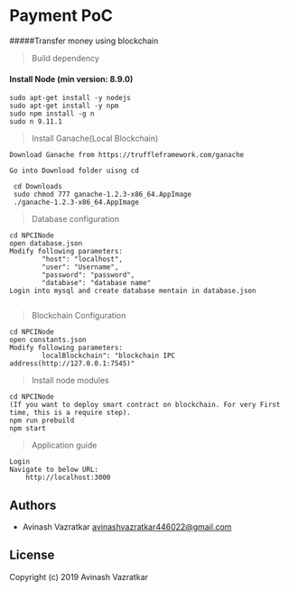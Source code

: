 # Payment PoC
#####Transfer money using blockchain

> Build dependency 

#### **Install Node (min version: 8.9.0)**
```
sudo apt-get install -y nodejs
sudo apt-get install -y npm
sudo npm install -g n
sudo n 9.11.1
```
> Install Ganache(Local Blockchain)
 
 ```` 
 Download Ganache from https://truffleframework.com/ganache

 Go into Download folder uisng cd
  
  cd Downloads
  sudo chmod 777 ganache-1.2.3-x86_64.AppImage
  ./ganache-1.2.3-x86_64.AppImage
 ````

> Database configuration
```
cd NPCINode
open database.json
Modify following parameters:
        "host": "localhost",
        "user": "Username",
        "password": "password",
        "database": "database name"
Login into mysql and create database mentain in database.json
      
```
> Blockchain Configuration
```
cd NPCINode
open constants.json
Modify following parameters:
        localBlockchain": "blockchain IPC address(http://127.0.0.1:7545)"      
```
> Install node modules

```
cd NPCINode
(If you want to deploy smart contract on blockchain. For very First time, this is a require step).
npm run prebuild
npm start
```

> Application guide

```
Login
Navigate to below URL:
    http://localhost:3000

```

## Authors
- Avinash Vazratkar <avinashvazratkar446022@gmail.com>

## License
Copyright (c) 2019 Avinash Vazratkar
